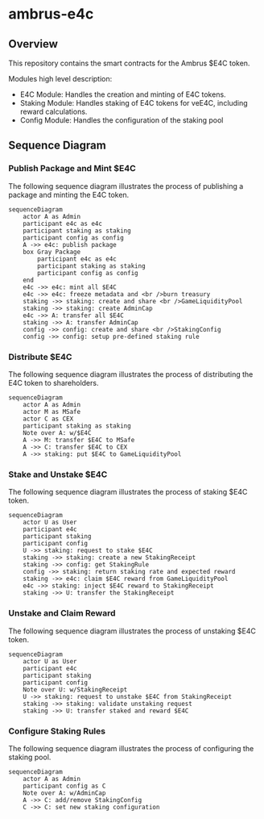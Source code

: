 # ambrus-e4c

## Overview

This repository contains the smart contracts for the Ambrus $E4C token.

Modules high level description:

- E4C Module: Handles the creation and minting of E4C tokens.
- Staking Module: Handles staking of E4C tokens for veE4C, including reward calculations.
- Config Module: Handles the configuration of the staking pool

## Sequence Diagram

### Publish Package and Mint $E4C

The following sequence diagram illustrates the process of publishing a package and minting the E4C token.

```mermaid
sequenceDiagram
    actor A as Admin
    participant e4c as e4c
    participant staking as staking
    participant config as config
    A ->> e4c: publish package
    box Gray Package
        participant e4c as e4c
        participant staking as staking
        participant config as config
    end
    e4c ->> e4c: mint all $E4C
    e4c ->> e4c: freeze metadata and <br />burn treasury
    staking ->> staking: create and share <br />GameLiquidityPool
    staking ->> staking: create AdminCap
    e4c ->> A: transfer all $E4C
    staking ->> A: transfer AdminCap
    config ->> config: create and share <br />StakingConfig
    config ->> config: setup pre-defined staking rule
```

### Distribute $E4C

The following sequence diagram illustrates the process of distributing the E4C token to shareholders.

```mermaid
sequenceDiagram
    actor A as Admin
    actor M as MSafe
    actor C as CEX
    participant staking as staking
    Note over A: w/$E4C
    A ->> M: transfer $E4C to MSafe
    A ->> C: transfer $E4C to CEX
    A ->> staking: put $E4C to GameLiquidityPool
```

### Stake and Unstake $E4C

The following sequence diagram illustrates the process of staking $E4C token.

```mermaid
sequenceDiagram
    actor U as User
    participant e4c
    participant staking
    participant config
    U ->> staking: request to stake $E4C
    staking ->> staking: create a new StakingReceipt
    staking ->> config: get StakingRule
    config ->> staking: return staking rate and expected reward
    staking ->> e4c: claim $E4C reward from GameLiquidityPool
    e4c ->> staking: inject $E4C reward to StakingReceipt
    staking ->> U: transfer the StakingReceipt
```

### Unstake and Claim Reward

The following sequence diagram illustrates the process of unstaking $E4C token.

```mermaid
sequenceDiagram
    actor U as User
    participant e4c
    participant staking
    participant config
    Note over U: w/StakingReceipt
    U ->> staking: request to unstake $E4C from StakingReceipt
    staking ->> staking: validate unstaking request
    staking ->> U: transfer staked and reward $E4C
```

### Configure Staking Rules

The following sequence diagram illustrates the process of configuring the staking pool.

```mermaid
sequenceDiagram
    actor A as Admin
    participant config as C
    Note over A: w/AdminCap
    A ->> C: add/remove StakingConfig
    C ->> C: set new staking configuration
```
